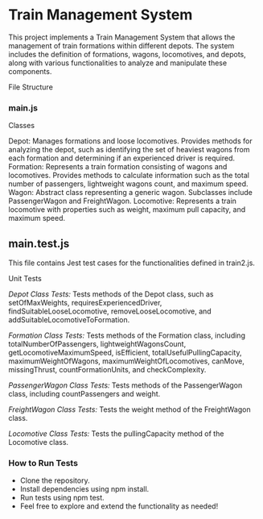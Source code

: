 # Train Management System

This project implements a Train Management System that allows the management of train formations within different depots. The system includes the definition of formations, wagons, locomotives, and depots, along with various functionalities to analyze and manipulate these components.

File Structure

### main.js
Classes

Depot:
Manages formations and loose locomotives.
Provides methods for analyzing the depot, such as identifying the set of heaviest wagons from each formation and determining if an experienced driver is required.
Formation:
Represents a train formation consisting of wagons and locomotives.
Provides methods to calculate information such as the total number of passengers, lightweight wagons count, and maximum speed.
Wagon:
Abstract class representing a generic wagon.
Subclasses include PassengerWagon and FreightWagon.
Locomotive:
Represents a train locomotive with properties such as weight, maximum pull capacity, and maximum speed.




## main.test.js
This file contains Jest test cases for the functionalities defined in train2.js.

Unit Tests

*Depot Class Tests:*
Tests methods of the Depot class, such as setOfMaxWeights, requiresExperiencedDriver, findSuitableLooseLocomotive, removeLooseLocomotive, and addSuitableLocomotiveToFormation.

*Formation Class Tests:*
Tests methods of the Formation class, including totalNumberOfPassengers, lightweightWagonsCount, getLocomotiveMaximumSpeed, isEfficient, totalUsefulPullingCapacity, maximumWeightOfWagons, maximumWeightOfLocomotives, canMove, missingThrust, countFormationUnits, and checkComplexity.

*PassengerWagon Class Tests:*
Tests methods of the PassengerWagon class, including countPassengers and weight.

*FreightWagon Class Tests:*
Tests the weight method of the FreightWagon class.

*Locomotive Class Tests:*
Tests the pullingCapacity method of the Locomotive class.

### How to Run Tests

- Clone the repository.
- Install dependencies using npm install.
- Run tests using npm test.
- Feel free to explore and extend the functionality as needed!
